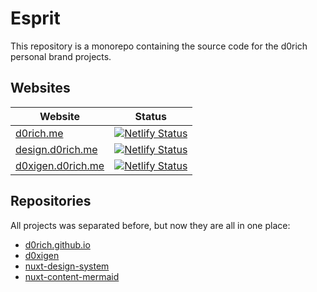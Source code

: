 # Esprit

This repository is a monorepo containing the source code for the d0rich personal brand projects.

## Websites

| Website     | Status      |
| ----------- | ----------- |
| [d0rich.me](https://d0rich.me)|[![Netlify Status](https://api.netlify.com/api/v1/badges/7f6ac5ab-454b-4072-9d5c-7b5e5d79d8aa/deploy-status)](https://app.netlify.com/sites/d0rich-me/deploys)|
| [design.d0rich.me](https://design.d0rich.me)|[![Netlify Status](https://api.netlify.com/api/v1/badges/60e1e406-b797-4d9c-a19d-4d71e373eb67/deploy-status)](https://app.netlify.com/sites/design-d0rich-me/deploys)|
| [d0xigen.d0rich.me](https://d0xigen.d0rich.me)|[![Netlify Status](https://api.netlify.com/api/v1/badges/f0606994-1b25-43be-a12c-8ce0e6941970/deploy-status)](https://app.netlify.com/sites/d0xigen-d0rich-me/deploys)|

## Repositories

All projects was separated before, but now they are all in one place:

- [d0rich.github.io](https://github.com/d0rich/d0rich.github.io)
- [d0xigen](https://github.com/d0rich/d0xigen)
- [nuxt-design-system](https://github.com/d0rich/nuxt-design-system)
- [nuxt-content-mermaid](https://github.com/d0rich/nuxt-content-mermaid)
